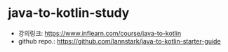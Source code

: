 # java-to-kotlin-study
- 강의링크: https://www.inflearn.com/course/java-to-kotlin
- github repo.: https://github.com/lannstark/java-to-kotlin-starter-guide
